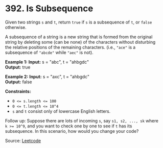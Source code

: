 # 392. Is Subsequence
Given two strings `s` and `t`, return `true` if `s` is a subsequence of `t`, or `false` otherwise.

A subsequence of a string is a new string that is formed from the original string by deleting some (can be none) of the
characters without disturbing the relative positions of the remaining characters. (i.e., `"ace"` is a subsequence of 
`"abcde"` while `"aec"` is not).

**Example 1:**
**Input:** s = "abc", t = "ahbgdc"<br>
**Output:** true

**Example 2:**
**Input:** s = "axc", t = "ahbgdc"<br>
**Output:** false

**Constraints:**
- `0 <= s.length <= 100`
- `0 <= t.length <= 10^4`
- `s` and `t` consist only of lowercase English letters.

Follow up: Suppose there are lots of incoming `s`, say `s1, s2, ..., sk` where `k >= 10^9`, and you want to check one by
one to see if `t` has its subsequence. In this scenario, how would you change your code?

Source: [Leetcode](https://leetcode.com/problems/is-subsequence/description)
